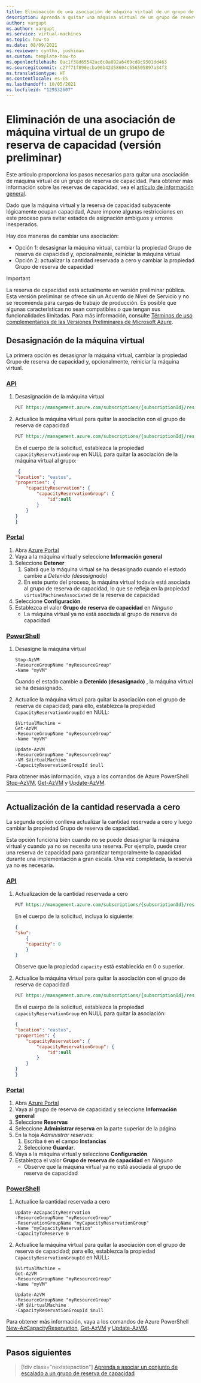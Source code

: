 ```yaml
---
title: Eliminación de una asociación de máquina virtual de un grupo de reserva de capacidad (versión preliminar)
description: Aprenda a quitar una máquina virtual de un grupo de reserva de capacidad.
author: vargupt
ms.author: vargupt
ms.service: virtual-machines
ms.topic: how-to
ms.date: 08/09/2021
ms.reviewer: cynthn, jushiman
ms.custom: template-how-to
ms.openlocfilehash: 0ac1f38d65542ac6c8a892a6469cd8c9301dd463
ms.sourcegitcommit: c27f71f890ecba96b42d58604c556505897a34f3
ms.translationtype: HT
ms.contentlocale: es-ES
ms.lasthandoff: 10/05/2021
ms.locfileid: "129532607"
---
```

# <a name="remove-a-vm-association-from-a-capacity-reservation-group-preview"></a>Eliminación de una asociación de máquina virtual de un grupo de reserva de capacidad (versión preliminar)

Este artículo proporciona los pasos necesarios para quitar una asociación de máquina virtual de un grupo de reserva de capacidad. Para obtener más información sobre las reservas de capacidad, vea el [artículo de información general](capacity-reservation-overview.md). 

Dado que la máquina virtual y la reserva de capacidad subyacente lógicamente ocupan capacidad, Azure impone algunas restricciones en este proceso para evitar estados de asignación ambiguos y errores inesperados.  

Hay dos maneras de cambiar una asociación: 
- Opción 1: desasignar la máquina virtual, cambiar la propiedad Grupo de reserva de capacidad y, opcionalmente, reiniciar la máquina virtual
- Opción 2: actualizar la cantidad reservada a cero y cambiar la propiedad Grupo de reserva de capacidad

> [!IMPORTANT]
> La reserva de capacidad está actualmente en versión preliminar pública.
> Esta versión preliminar se ofrece sin un Acuerdo de Nivel de Servicio y no se recomienda para cargas de trabajo de producción. Es posible que algunas características no sean compatibles o que tengan sus funcionalidades limitadas. Para más información, consulte [Términos de uso complementarios de las Versiones Preliminares de Microsoft Azure](https://azure.microsoft.com/support/legal/preview-supplemental-terms/).

## <a name="deallocate-the-vm"></a>Desasignación de la máquina virtual

La primera opción es desasignar la máquina virtual, cambiar la propiedad Grupo de reserva de capacidad y, opcionalmente, reiniciar la máquina virtual. 

### <a name="api"></a>[API](#tab/api1)

1. Desasignación de la máquina virtual

    ```rest
    PUT https://management.azure.com/subscriptions/{subscriptionId}/resourceGroups/{resourceGroupName}/providers/Microsoft.Compute/virtualMachines/{virtualMachineName}/deallocate?api-version=2021-04-01
    ```

1. Actualice la máquina virtual para quitar la asociación con el grupo de reserva de capacidad
    
    ```rest
    PUT https://management.azure.com/subscriptions/{subscriptionId}/resourceGroups/{resourceGroupName}/providers/Microsoft.Compute/virtualMachines/{virtualMachineName}/update?api-version=2021-04-01
    ```
    En el cuerpo de la solicitud, establezca la propiedad `capacityReservationGroup` en NULL para quitar la asociación de la máquina virtual al grupo:

    ```json
     {
    "location": "eastus",
    "properties": {
        "capacityReservation": {
            "capacityReservationGroup": {
                "id":null
            }
        }
    }
    }
    ```

### <a name="portal"></a>[Portal](#tab/portal1)

<!-- no images necessary if steps are straightforward --> 

1. Abra [Azure Portal](https://portal.azure.com)
1. Vaya a la máquina virtual y seleccione **Información general**
1. Seleccione **Detener** 
    1. Sabrá que la máquina virtual se ha desasignado cuando el estado cambie a *Detenido (desasignado)*
    1. En este punto del proceso, la máquina virtual todavía está asociada al grupo de reserva de capacidad, lo que se refleja en la propiedad `virtualMachinesAssociated` de la reserva de capacidad 
1. Seleccione **Configuración**.
1. Establezca el valor **Grupo de reserva de capacidad** en *Ninguno*
    - La máquina virtual ya no está asociada al grupo de reserva de capacidad 

### <a name="powershell"></a>[PowerShell](#tab/powershell1)

1. Desasigne la máquina virtual

    ```powershell-interactive
    Stop-AzVM
    -ResourceGroupName "myResourceGroup"
    -Name "myVM"
    ```

    Cuando el estado cambie a **Detenido (desasignado)** , la máquina virtual se ha desasignado.

1. Actualice la máquina virtual para quitar la asociación con el grupo de reserva de capacidad; para ello, establezca la propiedad `CapacityReservationGroupId` en NULL:

    ```powershell-interactive
    $VirtualMachine =
    Get-AzVM
    -ResourceGroupName "myResourceGroup"
    -Name "myVM"
    
    Update-AzVM
    -ResourceGroupName "myResourceGroup"
    -VM $VirtualMachine
    -CapacityReservationGroupId $null
    ```

Para obtener más información, vaya a los comandos de Azure PowerShell [Stop-AzVM](/powershell/module/az.compute/stop-azvm), [Get-AzVM](/powershell/module/az.compute/get-azvm) y [Update-AzVM](/powershell/module/az.compute/update-azvm).

--- 
<!-- The three dashes above show that your section of tabbed content is complete. Don't remove them :) -->


## <a name="update-the-reserved-quantity-to-zero"></a>Actualización de la cantidad reservada a cero 

La segunda opción conlleva actualizar la cantidad reservada a cero y luego cambiar la propiedad Grupo de reserva de capacidad.

Esta opción funciona bien cuando no se puede desasignar la máquina virtual y cuando ya no se necesita una reserva. Por ejemplo, puede crear una reserva de capacidad para garantizar temporalmente la capacidad durante una implementación a gran escala. Una vez completada, la reserva ya no es necesaria. 

### <a name="api"></a>[API](#tab/api2)

1. Actualización de la cantidad reservada a cero 

    ```rest
    PUT https://management.azure.com/subscriptions/{subscriptionId}/resourceGroups/{resourceGroupName}/providers/Microsoft.Compute/CapacityReservationGroups/{CapacityReservationGroupName}/CapacityReservations/{CapacityReservationName}?api-version=2021-04-01
    ```

    En el cuerpo de la solicitud, incluya lo siguiente:
    
    ```json
    {
    "sku":
        {
        "capacity": 0
        }
    }
    ```
    
    Observe que la propiedad `capacity` está establecida en 0 o superior.

1. Actualice la máquina virtual para quitar la asociación con el grupo de reserva de capacidad

    ```rest
    PUT https://management.azure.com/subscriptions/{subscriptionId}/resourceGroups/{resourceGroupName}/providers/Microsoft.Compute/virtualMachines/{VirtualMachineName}/update?api-version=2021-04-01
    ```

    En el cuerpo de la solicitud, establezca la propiedad `capacityReservationGroup` en NULL para quitar la asociación:
    
    ```json
    {
    "location": "eastus",
    "properties": {
        "capacityReservation": {
            "capacityReservationGroup": {
                "id":null
            }
        }
    }
    } 
    ```

### <a name="portal"></a>[Portal](#tab/portal2)

<!-- no images necessary if steps are straightforward --> 

1. Abra [Azure Portal](https://portal.azure.com)
1. Vaya al grupo de reserva de capacidad y seleccione **Información general**
1. Seleccione **Reservas** 
1. Seleccione **Administrar reserva** en la parte superior de la página 
1. En la hoja *Administrar reservas*:
    1. Escriba `0` en el campo **Instancias**
    1. Seleccione **Guardar**. 
1. Vaya a la máquina virtual y seleccione **Configuración**
1. Establezca el valor **Grupo de reserva de capacidad** en *Ninguno*
    - Observe que la máquina virtual ya no está asociada al grupo de reserva de capacidad

### <a name="powershell"></a>[PowerShell](#tab/powershell2)

1. Actualice la cantidad reservada a cero

    ```powershell-interactive
    Update-AzCapacityReservation
    -ResourceGroupName "myResourceGroup"
    -ReservationGroupName "myCapacityReservationGroup"
    -Name "myCapacityReservation"
    -CapacityToReserve 0
    ```

1. Actualice la máquina virtual para quitar la asociación con el grupo de reserva de capacidad; para ello, establezca la propiedad `CapacityReservationGroupId` en NULL:

    ```powershell-interactive
    $VirtualMachine =
    Get-AzVM
    -ResourceGroupName "myResourceGroup"
    -Name "myVM"
    
    Update-AzVM
    -ResourceGroupName "myResourceGroup"
    -VM $VirtualMachine
    -CapacityReservationGroupId $null
    ```

Para obtener más información, vaya a los comandos de Azure PowerShell [New-AzCapacityReservation](/powershell/module/az.compute/new-azcapacityreservation), [Get-AzVM](/powershell/module/az.compute/get-azvm) y [Update-AzVM](/powershell/module/az.compute/update-azvm).

--- 
<!-- The three dashes above show that your section of tabbed content is complete. Don't remove them :) -->


## <a name="next-steps"></a>Pasos siguientes

> [!div class="nextstepaction"]
> [Aprenda a asociar un conjunto de escalado a un grupo de reserva de capacidad](capacity-reservation-associate-virtual-machine-scale-set.md)
